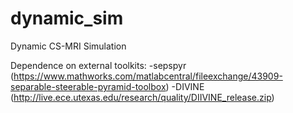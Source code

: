 # dynamic_sim
Dynamic CS-MRI Simulation

Dependence on external toolkits:
 -sepspyr (https://www.mathworks.com/matlabcentral/fileexchange/43909-separable-steerable-pyramid-toolbox)
 -DIVINE (http://live.ece.utexas.edu/research/quality/DIIVINE_release.zip)
